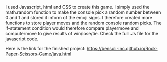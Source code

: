 I used Javascript, html and CSS to create this game. I simply used the math.random function to make the console pick a random number between 0 and 1 and stored it inform of the emoji signs. I therefore created more functions to store player moves and the random console random picks. The if-statement condition would therefore compare playermove and computermove to give results of win/lose/tie. 
Check the full .Js file for the javascript code.

Here is the link for the finished project:
https://bensoli-inc.github.io/Rock-Paper-Scissors-Game/java.html

